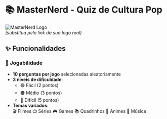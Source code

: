# 📚 MasterNerd - Quiz de Cultura Pop  

![MasterNerd Logo](https://via.placeholder.com/150)  
*(substitua pelo link da sua logo real)*  

## ✨ Funcionalidades  

### 🎯 Jogabilidade  

- **10 perguntas por jogo** selecionadas aleatoriamente  
- **3 níveis de dificuldade**:  
  - 🟢 Fácil (2 pontos)  
  - 🟠 Médio (3 pontos)  
  - 🔴 Difícil (5 pontos)  
- **Temas variados**:  
  🎬 Filmes 📺 Séries 🎮 Games
📚 Quadrinhos 🌈 Animes 🎵 Música
